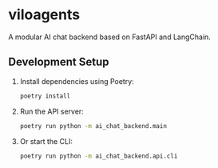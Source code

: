 # viloagents

A modular AI chat backend based on FastAPI and LangChain.

## Development Setup

1. Install dependencies using Poetry:
   ```bash
   poetry install
   ```
2. Run the API server:
   ```bash
   poetry run python -m ai_chat_backend.main
   ```
3. Or start the CLI:
   ```bash
   poetry run python -m ai_chat_backend.api.cli
   ```
